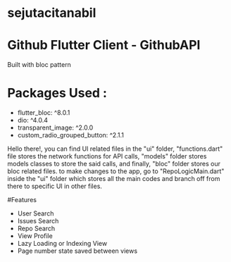 # sejutacitanabil
# Github Flutter Client - GithubAPI

Built with bloc pattern
# Packages Used :
  - flutter_bloc: ^8.0.1
  - dio: ^4.0.4
  - transparent_image: ^2.0.0
  - custom_radio_grouped_button: ^2.1.1

Hello there!, you can find UI related files in the "ui" folder, "functions.dart" file stores the network functions for API calls,
"models" folder stores  models classes to store the said calls, and finally, "bloc" folder stores our bloc related files. 
to make changes to the app, go to "RepoLogicMain.dart" inside the "ui" folder which stores all the main codes and branch off from there to specific UI in other files. 

#Features
 - User Search
 - Issues Search
 - Repo Search
 - View Profile
 - Lazy Loading or Indexing View
 - Page number state saved between views
